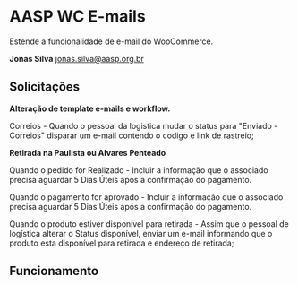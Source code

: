 # AASP WC E-mails
Estende a funcionalidade de e-mail do WooCommerce.

**Jonas Silva** 
jonas.silva@aasp.org.br

## Solicitações
**Alteração de template e-mails e workflow.**

Correios - Quando o pessoal da logistica mudar o status para "Enviado - Correios" disparar um e-mail contendo o codigo e link de rastreio;

**Retirada na Paulista ou Alvares Penteado**

Quando o pedido for Realizado - Incluir a informação que o associado precisa aguardar 5 Dias Úteis após a confirmação do pagamento.

Quando o pagamento for aprovado - Incluir a informação que o associado precisa aguardar 5 Dias Úteis após a confirmação do pagamento.

Quando o produto estiver  disponível para retirada - Assim que o pessoal de logística alterar o Status disponível, enviar um e-mail informando que o produto esta disponível para retirada e endereço de retirada;

## Funcionamento